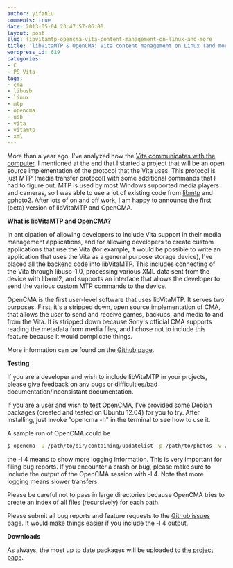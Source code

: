 ```yaml
---
author: yifanlu
comments: true
date: 2013-05-04 23:47:57-06:00
layout: post
slug: libvitamtp-opencma-vita-content-management-on-linux-and-more
title: 'libVitaMTP & OpenCMA: Vita content management on Linux (and more)'
wordpress_id: 619
categories:
- C
- PS Vita
tags:
- cma
- libusb
- linux
- mtp
- opencma
- usb
- vita
- vitamtp
- xml
---
```


More than a year ago, I've analyzed how the [Vita communicates with the computer](/2012/02/18/playstation-vitas-usb-mtp-connection-analyzed/). I mentioned at the end that I started a project that will be an open source implementation of the protocol that the Vita uses. This protocol is just MTP (media transfer protocol) with some additional commands that I had to figure out. MTP is used by most Windows supported media players and cameras, so I was able to use a lot of existing code from [libmtp](http://libmtp.sourceforge.net/) and [gphoto2](http://www.gphoto.org/). After lots of on and off work, I am happy to announce the first (beta) version of libVitaMTP and OpenCMA.<!-- more -->

**What is libVitaMTP and OpenCMA?**

In anticipation of allowing developers to include Vita support in their media management applications, and for allowing developers to create custom applications that use the Vita (for example, it would be possible to write an application that uses the Vita as a general purpose storage device), I've placed all the backend code into libVitaMTP. This includes connecting of the Vita through libusb-1.0, processing various XML data sent from the device with libxml2, and supports an interface that allows the developer to send the various custom MTP commands to the device.

OpenCMA is the first user-level software that uses libVitaMTP. It serves two purposes. First, it's a stripped down, open source implementation of CMA, that allows the user to send and receive games, backups, and media to and from the Vita. It is stripped down because Sony's official CMA supports reading the metadata from media files, and I chose not to include this feature because it would complicate things.

More information can be found on the [Github page](https://github.com/yifanlu/VitaMTP).

**Testing**

If you are a developer and wish to include libVitaMTP in your projects, please give feedback on any bugs or difficulties/bad documentation/inconsistant documentation.

If you are a user and wish to test OpenCMA, I've provided some Debian packages (created and tested on Ubuntu 12.04) for you to try. After installing, just invoke "opencma -h" in the terminal to see how to use it.

A sample run of OpenCMA could be


```bash
$ opencma -u /path/to/dir/containing/updatelist -p /path/to/photos -v /path/to/videos -m /path/to/music -a /path/to/apps -l 4
```


the -l 4 means to show more logging information. This is very important for filing bug reports. If you encounter a crash or bug, please make sure to include the output of the OpenCMA session with -l 4. Note that more logging means slower transfers.

Please be careful not to pass in large directories because OpenCMA tries to create an index of all files (recursively) for each path.

Please submit all bug reports and feature requests to the [Github issues page](https://github.com/yifanlu/VitaMTP/issues). It would make things easier if you include the -l 4 output.

**Downloads**

As always, the most up to date packages will be uploaded to [the project page](/p/vitamtp/).
